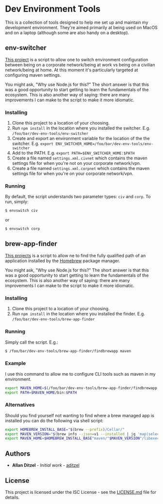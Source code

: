 # Dev Environment Tools

This is a collection of tools designed to help me set up and maintain my development environment. They're aimed primarily at being used on MacOS and on a laptop (although some are also handy on a desktop).

## env-switcher

[This project](env-switcher/) is a script to allow one to switch environment configuration between being on a corporate network/being at work vs being on a civilian network/being at home. At this moment it's particularly targeted at configuring maven settings.

You might ask, "Why use Node.js for this?" The short answer is that this was a good opportunity to start getting to learn the fundamentals of the ecosystem. This is also another way of saying: there are many improvements I can make to the script to make it more idiomatic.

### Installing

1. Clone this project to a location of your choosing.
2. Run `npm install` in the location where you installed the switcher. E.g. `/foo/bar/dev-env-tools/env-switcher`
3. Create and export an environment variable for the location of the the switcher. E.g. `export ENV_SWITCHER_HOME=/foo/bar/dev-env-tools/env-switcher`
4. Add to the PATH. E.g. `export PATH=$ENV_SWITCHER_HOME:$PATH`
5. Create a file named `settings.xml.civnet` which contains the maven settings file for when you're not on your corporate network/vpn. 
6. Create a file named `settings.xml.corpnet` which contains the maven settings file for when you're on your corporate network/vpn. 

### Running

By default, the script understands two parameter types: `civ` and `corp`. To run, simply:

```bash
$ envswitch civ
```

or

```bash
$ envswitch corp
```

## brew-app-finder

[This projects](brew-app-finder) is a script to allow ne to find the fully qualified path of an application installed by the [Homebrew](https://brew.sh) package manager.

You might ask, "Why use Node.js for this?" The short answer is that this was a good opportunity to start getting to learn the fundamentals of the ecosystem. This is also another way of saying: there are many improvements I can make to the script to make it more idiomatic.

### Installing

1. Clone this project to a location of your choosing.
2. Run `npm install` in the location where you installed the finder. E.g. `/foo/bar/dev-env-tools/brew-app-finder`

### Running 

Simply call the script. E.g.:

```bash
$ /foo/bar/dev-env-tools/brew-app-finder/findbrewapp maven
```

### Example

I use this command to allow me to configure CLI tools such as maven in my environment. 

```bash
export MAVEN_HOME=$(/foo/bar/dev-env-tools/brew-app-finder/findbrewapp maven)
export PATH=$MAVEN_HOME/bin:$PATH
```

### Alternatives

Should you find yourself not wanting to find where a brew managed app is installed you can do the following via shell script:

```bash
export HOMEBREW_INSTALL_BASE="$(brew --prefix)/Cellar/" 
export MAVEN_VERSION="$(brew info --json=v1 --installed | jq 'map(select(.name == "maven")) | .[0] | .installed | .[0] | .version' | xargs echo)" 
export MAVEN_HOME=$HOMEBREW_INSTALL_BASE"maven/"$MAVEN_VERSION"/libexec"
```

## Authors

* **Allan Ditzel** - *Initial work* - [aditzel](https://github.com/aditzel)

## License

This project is licensed under the ISC License - see the [LICENSE.md](LICENSE.md) file for details.

